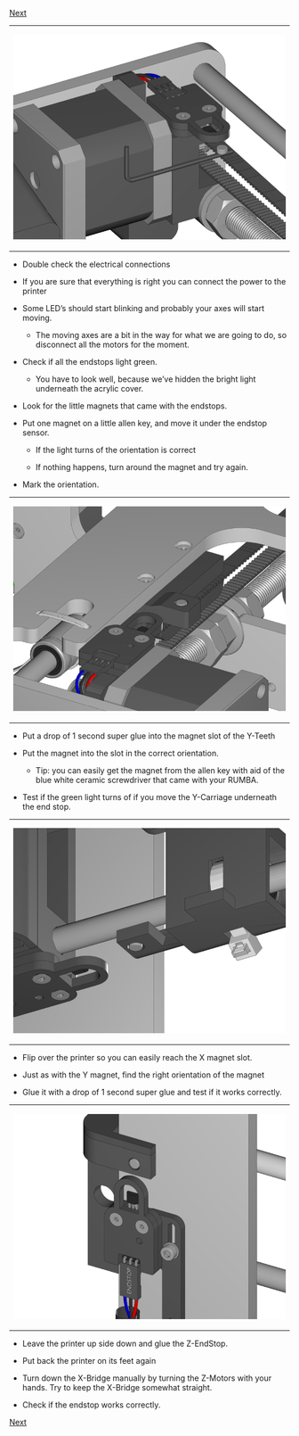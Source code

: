 [Next](https://github.com/open3dengineering/i3_Berlin/wiki/Section-4.6-Uploading-Firmware)

<table>
<colgroup>
<col width="100%" />
</colgroup>
<tbody>
<tr class="odd">
<td align="left"><p><img src="media/Section_4_0026.png" alt="media/Section_4_0026.png" /></p></td>
</tr>
</tbody>
</table>

-   Double check the electrical connections

-   If you are sure that everything is right you can connect the power
    to the printer

-   Some LED’s should start blinking and probably your axes will
    start moving.

    -   The moving axes are a bit in the way for what we are going to
        do, so disconnect all the motors for the moment.

-   Check if all the endstops light green.

    -   You have to look well, because we’ve hidden the bright light
        underneath the acrylic cover.

-   Look for the little magnets that came with the endstops.

-   Put one magnet on a little allen key, and move it under the
    endstop sensor.

    -   If the light turns of the orientation is correct

    -   If nothing happens, turn around the magnet and try again.

-   Mark the orientation.

<table>
<colgroup>
<col width="100%" />
</colgroup>
<tbody>
<tr class="odd">
<td align="left"><p><img src="media/Section_4_0027.png" alt="media/Section_4_0027.png" /></p></td>
</tr>
</tbody>
</table>

-   Put a drop of 1 second super glue into the magnet slot of the
    Y-Teeth

-   Put the magnet into the slot in the correct orientation.

    -   Tip: you can easily get the magnet from the allen key with aid
        of the blue white ceramic screwdriver that came with your RUMBA.

-   Test if the green light turns of if you move the Y-Carriage
    underneath the end stop.

<table>
<colgroup>
<col width="100%" />
</colgroup>
<tbody>
<tr class="odd">
<td align="left"><p><img src="media/Section_4_0029.png" alt="media/Section_4_0029.png" /></p></td>
</tr>
</tbody>
</table>

-   Flip over the printer so you can easily reach the X magnet slot.

-   Just as with the Y magnet, find the right orientation of the magnet

-   Glue it with a drop of 1 second super glue and test if it
    works correctly.

<table>
<colgroup>
<col width="100%" />
</colgroup>
<tbody>
<tr class="odd">
<td align="left"><p><img src="media/Section_4_0028.png" alt="media/Section_4_0028.png" /></p></td>
</tr>
</tbody>
</table>

-   Leave the printer up side down and glue the Z-EndStop.

-   Put back the printer on its feet again

-   Turn down the X-Bridge manually by turning the Z-Motors with
    your hands. Try to keep the X-Bridge somewhat straight.

-   Check if the endstop works correctly.

[Next](https://github.com/open3dengineering/i3_Berlin/wiki/Section-4.6-Uploading-Firmware)
